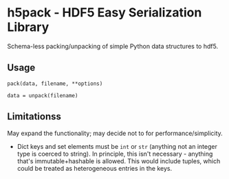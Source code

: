# h5pack - HDF5 Easy Serialization Library

Schema-less packing/unpacking of simple Python data structures to hdf5.

## Usage

    pack(data, filename, **options)
    
    data = unpack(filename)

## Limitationss

May expand the functionality; may decide not to for performance/simplicity.

- Dict keys and set elements must be `int` or `str` (anything not an integer type is coerced to string). In principle, this isn't necessary - anything that's immutable+hashable is allowed. This would include tuples, which could be treated as heterogeneous entries in the keys.
